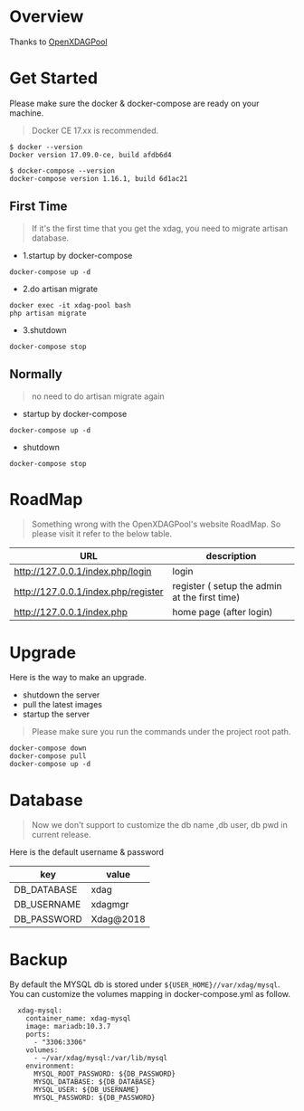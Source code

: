 # Overview

Thanks to [OpenXDAGPool](https://github.com/kbs1/openxdagpool)

# Get Started

Please make sure the docker & docker-compose are ready on your machine. 

> Docker CE 17.xx is recommended.

```
$ docker --version
Docker version 17.09.0-ce, build afdb6d4
```

```
$ docker-compose --version
docker-compose version 1.16.1, build 6d1ac21
```

## First Time

> If it's the first time that you get the xdag, you need to migrate artisan database.

* 1.startup by docker-compose

```
docker-compose up -d
```

* 2.do artisan migrate

```
docker exec -it xdag-pool bash
php artisan migrate
```

* 3.shutdown 

```
docker-compose stop
```

## Normally

> no need to do artisan migrate again

* startup by docker-compose

```
docker-compose up -d
```

* shutdown 

```
docker-compose stop
```



# RoadMap

> Something wrong with the OpenXDAGPool's website RoadMap. So please visit it refer to the below table.

URL | description
---|---
http://127.0.0.1/index.php/login | login
http://127.0.0.1/index.php/register | register ( setup the admin at the first time)
http://127.0.0.1/index.php | home page (after login)
 

# Upgrade 
 
Here is the way to make an upgrade.

* shutdown the server
* pull the latest images
* startup the server 
 
> Please make sure you run the commands under the project root path. 
 
```
docker-compose down
docker-compose pull
docker-compose up -d
``` 

# Database
 
> Now we don't support to customize the db name ,db user, db pwd in current release.

Here is the default username & password

key | value
---|---
DB_DATABASE | xdag
DB_USERNAME | xdagmgr
DB_PASSWORD | Xdag@2018


# Backup

By default the MYSQL db is stored under `${USER_HOME}//var/xdag/mysql`.
You can customize the volumes mapping in docker-compose.yml as follow.

```
  xdag-mysql:
    container_name: xdag-mysql
    image: mariadb:10.3.7
    ports:
      - "3306:3306"
    volumes:
      - ~/var/xdag/mysql:/var/lib/mysql
    environment:
      MYSQL_ROOT_PASSWORD: ${DB_PASSWORD}
      MYSQL_DATABASE: ${DB_DATABASE}
      MYSQL_USER: ${DB_USERNAME}
      MYSQL_PASSWORD: ${DB_PASSWORD}
```